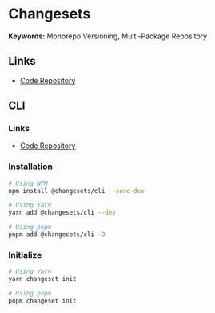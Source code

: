# Changesets

**Keywords:** Monorepo Versioning, Multi-Package Repository

<!--
"changeset": "changeset",
"version-packages": "changeset version",
"release": "turbo run build --filter=packages/docs && changeset publish"
-->

## Links

- [Code Repository](https://github.com/changesets/changesets)

## CLI

### Links

- [Code Repository](https://github.com/changesets/changesets/tree/main/packages/cli)

### Installation

```sh
# Using NPM
npm install @changesets/cli --save-dev

# Using Yarn
yarn add @changesets/cli --dev

# Using pnpm
pnpm add @changesets/cli -D
```

### Initialize

```sh
# Using Yarn
yarn changeset init

# Using pnpm
pnpm changeset init
```
